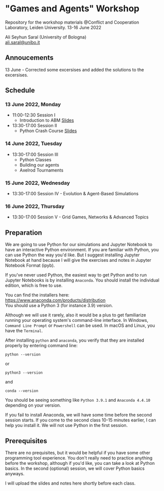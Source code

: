 
# "Games and Agents" Workshop
Repository for the workshop materials
@Conflict and Cooperation Laboratory, Leiden University. 13-16 June 2022


Ali Seyhun Saral (University of Bologna)  
<ali.saral@unibo.it> 

## Annoucements
13 June - Corrected some excersises and added the solutions to the excersises.

## Schedule

### 13 June 2022, Monday
- 11:00-12:30 Session I
  - Introduction to ABM [Slides](https://www.saral.it/leidensim/slides/intro.html#/title-slide)
- 13:30-17:00 Session II
  - Python Crash Course [Slides](https://www.saral.it/leidensim/slides/python_intro.html)

### 14 June 2022, Tuesday
- 13:30-17:00 Session III 
  - Python Classes 
  - Building our agents 
  - Axelrod Tournaments

### 15 June 2022, Wednesday
- 13:30-17:00 Session IV - Evolution & Agent-Based Simulations
   
### 16 June 2022, Thursday
- 13:30-17:00 Session V - Grid Games, Networks & Advanced Topics


## Preparation
We are going to use Python for our simulations and Jupyter Notebook to have an interactive Python environment. If you are familiar with Python, you can use Python the way you'd like. But I suggest installing Jupyter Notebook at hand because I will give the exercises and notes in Jupyter Notebook Format (ipyb).

If you've never used Python, the easiest way to get Python and to run Jupyter Notebooks is by installing `Anaconda`. You should install the individual edition, which is free to use.

You can find the installers here: https://www.anaconda.com/products/distribution  
You should use a Python 3 (for instance 3.9) version. 

Although we will use it rarely, also it would be a plus to get familiarize running your operating system's command-line interface. In Windows, `Command Line Prompt` or `Powershell` can be used. In macOS and Linux, you have the `Terminal`. 

After installing `python` and `anaconda`, you verify that they are installed properly by entering command line: 
```
python --version
```
or 
```
python3 --version
```

and 

```
conda --version
```
You should be seeing something like `Python 3.9.1` and `Anaconda 4.4.10` depending on your version.

If you fail to install Anaconda, we will have some time before the second session starts. If you come to the second class 10-15 minutes earlier, I can help you install it. We will not use Python in the first session.

## Prerequisites
There are no prequisites, but it would be helpful if you have some other programming tool experience. You don't really need to practice anything before the workshop, although if you'd like, you can take a look at Python basics. In the second (optional) session, we will cover Python basics anyways. 

I will upload the slides and notes here shortly before each class.  

